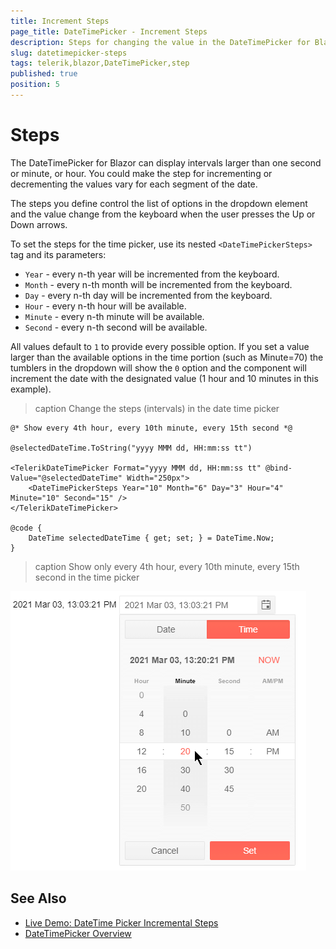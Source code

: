 ```yaml
---
title: Increment Steps
page_title: DateTimePicker - Increment Steps
description: Steps for changing the value in the DateTimePicker for Blazor.
slug: datetimepicker-steps
tags: telerik,blazor,DateTimePicker,step
published: true
position: 5
---
```


# Steps

The DateTimePicker for Blazor can display intervals larger than one second or minute, or hour. You could make the step for incrementing or decrementing the values vary for each segment of the date.

The steps you define control the list of options in the dropdown element and the value change from the keyboard when the user presses the Up or Down arrows.

To set the steps for the time picker, use its nested `<DateTimePickerSteps>` tag and its parameters:

* `Year` - every n-th year will be incremented from the keyboard.
* `Month` - every n-th month will be incremented from the keyboard.
* `Day` - every n-th day will be incremented from the keyboard.
* `Hour` - every n-th hour will be available.
* `Minute` - every n-th minute will be available.
* `Second` - every n-th second will be available.

All values default to `1` to provide every possible option. If you set a value larger than the available options in the time portion (such as Minute=70) the tumblers in the dropdown will show the `0` option and the component will increment the date with the designated value (1 hour and 10 minutes in this example).

>caption Change the steps (intervals) in the date time picker

````RAZOR
@* Show every 4th hour, every 10th minute, every 15th second *@

@selectedDateTime.ToString("yyyy MMM dd, HH:mm:ss tt")

<TelerikDateTimePicker Format="yyyy MMM dd, HH:mm:ss tt" @bind-Value="@selectedDateTime" Width="250px">
    <DateTimePickerSteps Year="10" Month="6" Day="3" Hour="4" Minute="10" Second="15" />
</TelerikDateTimePicker>

@code {
    DateTime selectedDateTime { get; set; } = DateTime.Now;
}
````

>caption Show only every 4th hour, every 10th minute, every 15th second in the time picker

![Intervals (steps) in the date time picker](images/date-time-picker-intevals.png)



## See Also

* [Live Demo: DateTime Picker Incremental Steps](https://demos.telerik.com/blazor-ui/datetimepicker/incremental-steps)
* [DateTimePicker Overview](slug:components/datetimepicker/overview)

